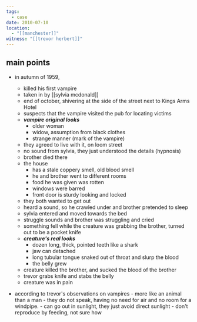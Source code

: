 ```yaml
---
tags:
  - case
date: 2010-07-10
location:
  - "[[manchester]]"
witness: "[[trevor herbert]]"
---
```

## main points
- in autumn of 1959,
	- killed his first vampire
	- taken in by [[sylvia mcdonald]]
	- end of october, shivering at the side of the street next to Kings Arms Hotel
	- suspects that the vampire visited the pub for locating victims
	- ***vampire original looks***
		- older woman
		- widow, assumption from black clothes
		- strange manner (mark of the vampire)
	- they agreed to live with it, on loom street
	- no sound from sylvia, they just understood the details (hypnosis)
	- brother died there
	- the house 
		- has a stale coppery smell, old blood smell
		- he and brother went to different rooms
		- food he was given was rotten
		- windows were barred
		- front door is sturdy looking and locked
	- they both wanted to get out
	- heard a sound, so he crawled under and brother pretended to sleep
	- sylvia entered and moved towards the bed
	- struggle sounds and brother was struggling and cried
	- something fell while the creature was grabbing the brother, turned out to be a pocket knife
	- ***creature's real looks***
		- dozen long, thick, pointed teeth like a shark
		- jaw can detached
		- long tubular tongue snaked out of throat and slurp the blood
		- the belly grew
	- creature killed the brother, and sucked the blood of the brother
	- trevor grabs knife and stabs the belly
	- creature was in pain

- according to trevor's observations on vampires
		- more like an animal than a man
		- they do not speak, having no need for air and no room for a windpipe.
		- can go out in sunlight, they just avoid direct sunlight
		- don't reproduce by feeding, not sure how